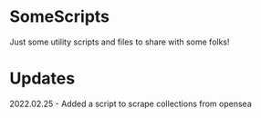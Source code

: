 # SomeScripts

Just some utility scripts and files to share with some folks!

# Updates

2022.02.25 - Added a script to scrape collections from opensea